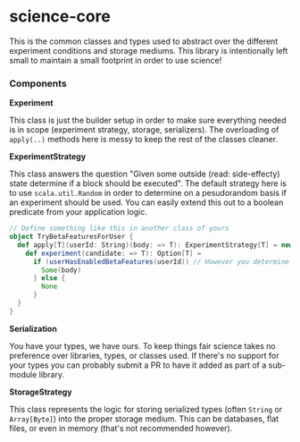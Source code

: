 # science-core

This is the common classes and types used to abstract over the different experiment conditions and storage mediums. This library is intentionally left small to maintain a small footprint in order to use science!

### Components

__Experiment__

This class is just the builder setup in order to make sure everything needed is in scope (experiment strategy, storage, serializers). The overloading of `apply(..)` methods here is messy to keep the rest of the classes cleaner.

__ExperimentStrategy__

This class answers the question "Given some outside (read: side-effecty) state determine if a block should be executed". The default strategy here is to use `scala.util.Random` in order to determine on a pesudorandom basis if an experiment should be used. You can easily extend this out to a boolean predicate from your application logic.

```scala
// Define something like this in another class of yours
object TryBetaFeaturesForUser {
  def apply[T](userId: String)(body: => T): ExperimentStrategy[T] = new ExperimentStrategy[T] {
    def experiment(candidate: => T): Option[T] =
      if (userHasEnabledBetaFeatures(userId)) // However you determine to try out the experiment.
        Some(body)
      } else {
        None
      }
  }
}
```

__Serialization__

You have your types, we have ours. To keep things fair science takes no preference over libraries, types, or classes used. If there's no support for your types you can probably submit a PR to have it added as part of a sub-module library.

__StorageStrategy__

This class represents the logic for storing serialized types (often `String` or `Array[Byte]`) into the proper storage medium. This can be databases, flat files, or even in memory (that's not recommended however).
